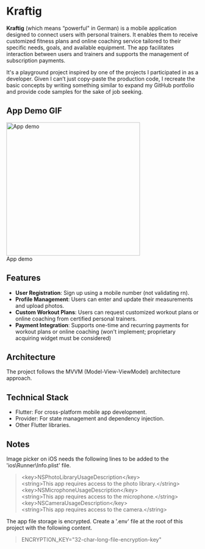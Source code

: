 # Kraftig

**Kraftig** (which means “powerful" in German) is a mobile application designed to connect users with personal trainers. It enables them to receive customized fitness plans and online coaching service tailored to their specific needs, goals, and available equipment. The app facilitates interaction between users and trainers and supports the management of subscription payments.

It's a playground project inspired by one of the projects I participated in as a developer. Given I can’t just copy-paste the production code, I recreate the basic concepts by writing something similar to expand my GitHub portfolio and provide code samples for the sake of job seeking.

## App Demo GIF
<img src="./resources/Kraftig_demo_20240527.gif" alt="App demo" width="350" height="auto"><br> App demo

## Features
* **User Registration**: Sign up using a mobile number (not validating rn).
* **Profile Management**: Users can enter and update their measurements and upload photos.
* **Custom Workout Plans**: Users can request customized workout plans or online coaching from certified personal trainers.
* **Payment Integration**: Supports one-time and recurring payments for workout plans or online coaching (won't implement; proprietary acquiring widget must be considered)

## Architecture
The project follows the MVVM (Model-View-ViewModel) architecture approach.

## Technical Stack
* Flutter: For cross-platform mobile app development.
* Provider: For state management and dependency injection.
* Other Flutter libraries. 

## Notes
Image picker on iOS needs the following lines to be added to the 'ios\Runner\Info.plist' file.
> \<key\>NSPhotoLibraryUsageDescription\<\/key\>  
\<string\>This app requires access to the photo library.\<\/string\>  
\<key\>NSMicrophoneUsageDescription\<\/key\>  
\<string\>This app requires access to the microphone.\<\/string\>  
\<key\>NSCameraUsageDescription\<\/key\>  
\<string\>This app requires access to the camera.\<\/string\>

The app file storage is encrypted. Create a '.env' file at the root of this project with the following content.  
> ENCRYPTION_KEY="32-char-long-file-encryption-key"  